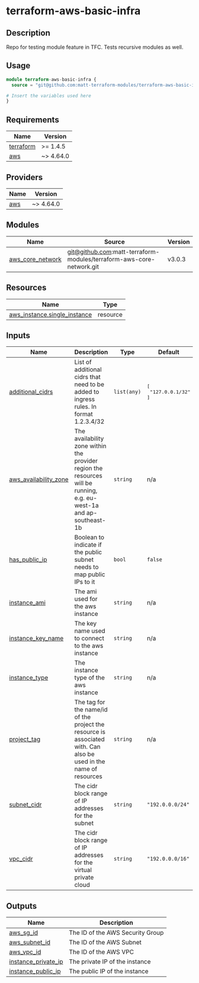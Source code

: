 # terraform-aws-basic-infra

## Description

Repo for testing module feature in TFC.
Tests recursive modules as well.

## Usage

```terraform
module terraform-aws-basic-infra {
  source = "git@github.com:matt-terraform-modules/terraform-aws-basic-infra.git?ref=v4.1.1"

# Insert the variables used here
}
```

<!-- BEGIN_TF_DOCS -->
## Requirements

| Name | Version |
|------|---------|
| <a name="requirement_terraform"></a> [terraform](#requirement\_terraform) | >= 1.4.5 |
| <a name="requirement_aws"></a> [aws](#requirement\_aws) | ~> 4.64.0 |

## Providers

| Name | Version |
|------|---------|
| <a name="provider_aws"></a> [aws](#provider\_aws) | ~> 4.64.0 |

## Modules

| Name | Source | Version |
|------|--------|---------|
| <a name="module_aws_core_network"></a> [aws\_core\_network](#module\_aws\_core\_network) | git@github.com:matt-terraform-modules/terraform-aws-core-network.git | v3.0.3 |

## Resources

| Name | Type |
|------|------|
| [aws_instance.single_instance](https://registry.terraform.io/providers/hashicorp/aws/latest/docs/resources/instance) | resource |

## Inputs

| Name | Description | Type | Default | Required |
|------|-------------|------|---------|:--------:|
| <a name="input_additional_cidrs"></a> [additional\_cidrs](#input\_additional\_cidrs) | List of additional cidrs that need to be added to ingress rules. In format 1.2.3.4/32 | `list(any)` | <pre>[<br>  "127.0.0.1/32"<br>]</pre> | no |
| <a name="input_aws_availability_zone"></a> [aws\_availability\_zone](#input\_aws\_availability\_zone) | The availability zone within the provider region the resources will be running, e.g. eu-west-1a and ap-southeast-1b | `string` | n/a | yes |
| <a name="input_has_public_ip"></a> [has\_public\_ip](#input\_has\_public\_ip) | Boolean to indicate if the public subnet needs to map public IPs to it | `bool` | `false` | no |
| <a name="input_instance_ami"></a> [instance\_ami](#input\_instance\_ami) | The ami used for the aws instance | `string` | n/a | yes |
| <a name="input_instance_key_name"></a> [instance\_key\_name](#input\_instance\_key\_name) | The key name used to connect to the aws instance | `string` | n/a | yes |
| <a name="input_instance_type"></a> [instance\_type](#input\_instance\_type) | The instance type of the aws instance | `string` | n/a | yes |
| <a name="input_project_tag"></a> [project\_tag](#input\_project\_tag) | The tag for the name/id of the project the resource is associated with. Can also be used in the name of resources | `string` | n/a | yes |
| <a name="input_subnet_cidr"></a> [subnet\_cidr](#input\_subnet\_cidr) | The cidr block range of IP addresses for the subnet | `string` | `"192.0.0.0/24"` | no |
| <a name="input_vpc_cidr"></a> [vpc\_cidr](#input\_vpc\_cidr) | The cidr block range of IP addresses for the virtual private cloud | `string` | `"192.0.0.0/16"` | no |

## Outputs

| Name | Description |
|------|-------------|
| <a name="output_aws_sg_id"></a> [aws\_sg\_id](#output\_aws\_sg\_id) | The ID of the AWS Security Group |
| <a name="output_aws_subnet_id"></a> [aws\_subnet\_id](#output\_aws\_subnet\_id) | The ID of the AWS Subnet |
| <a name="output_aws_vpc_id"></a> [aws\_vpc\_id](#output\_aws\_vpc\_id) | The ID of the AWS VPC |
| <a name="output_instance_private_ip"></a> [instance\_private\_ip](#output\_instance\_private\_ip) | The private IP of the instance |
| <a name="output_instance_public_ip"></a> [instance\_public\_ip](#output\_instance\_public\_ip) | The public IP of the instance |
<!-- END_TF_DOCS -->